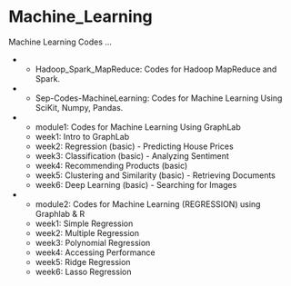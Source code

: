 # Machine_Learning
Machine Learning Codes ...

* - Hadoop_Spark_MapReduce: Codes for Hadoop MapReduce and Spark.

* - Sep-Codes-MachineLearning: Codes for Machine Learning Using SciKit, Numpy, Pandas.

* - module1: Codes for Machine Learning Using GraphLab
   - week1: Intro to GraphLab
   - week2: Regression (basic) - Predicting House Prices
   - week3: Classification (basic) - Analyzing Sentiment
   - week4: Recommending Products (basic)
   - week5: Clustering and Similarity (basic) - Retrieving Documents
   - week6: Deep Learning (basic) - Searching for Images

* - module2: Codes for Machine Learning (REGRESSION) using Graphlab & R
  - week1: Simple Regression
  - week2: Multiple Regression
  - week3: Polynomial Regression
  - week4: Accessing Performance
  - week5: Ridge Regression
  - week6: Lasso Regression

